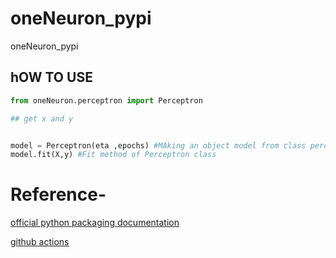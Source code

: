 # oneNeuron_pypi
oneNeuron_pypi

## hOW TO USE

```PYTHON
from oneNeuron.perceptron import Perceptron

## get x and y 


model = Perceptron(eta ,epochs) #MAking an object model from class perceptron 
model.fit(X,y) #Fit method of Perceptron class

```




# Reference-
[official python packaging documentation](https://packaging.python.org/en/latest/tutorials/packaging-projects/)


[github actions](https://docs.github.com/en/actions/automating-builds-and-tests/building-and-testing-python#publishing-to-package-registries)
